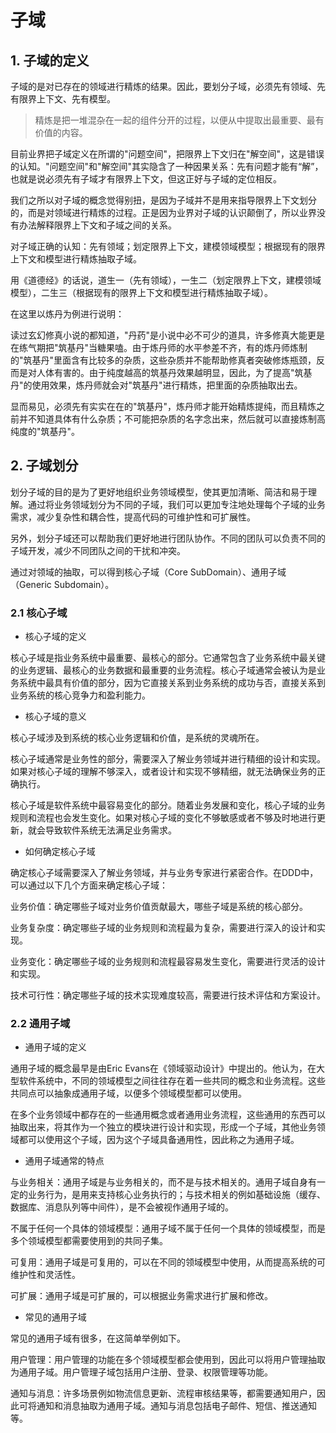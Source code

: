 # 子域

## 1. 子域的定义

子域的是对已存在的领域进行精炼的结果。因此，要划分子域，必须先有领域、先有限界上下文、先有模型。

>精炼是把一堆混杂在一起的组件分开的过程，以便从中提取出最重要、最有价值的内容。

目前业界把子域定义在所谓的"问题空间"，把限界上下文归在"解空间"，这是错误的认知。"问题空间"和"解空间"其实隐含了一种因果关系：先有问题才能有“解”，也就是说必须先有子域才有限界上下文，但这正好与子域的定位相反。

我们之所以对子域的概念觉得别扭，是因为子域并不是用来指导限界上下文划分的，而是对领域进行精炼的过程。正是因为业界对子域的认识颠倒了，所以业界没有办法解释限界上下文和子域之间的关系。

对子域正确的认知：先有领域；划定限界上下文，建模领域模型；根据现有的限界上下文和模型进行精炼抽取子域。

用《道德经》的话说，道生一（先有领域），一生二（划定限界上下文，建模领域模型），二生三（根据现有的限界上下文和模型进行精炼抽取子域）。

在这里以炼丹为例进行说明：

读过玄幻修真小说的都知道，"丹药"是小说中必不可少的道具，许多修真大能更是在练气期把"筑基丹"当糖果嗑。由于炼丹师的水平参差不齐，有的炼丹师炼制的"筑基丹"里面含有比较多的杂质，这些杂质并不能帮助修真者突破修炼瓶颈，反而是对人体有害的。由于纯度越高的筑基丹效果越明显，因此，为了提高"筑基丹"的使用效果，炼丹师就会对"筑基丹"进行精炼，把里面的杂质抽取出去。

显而易见，必须先有实实在在的"筑基丹"，炼丹师才能开始精炼提纯，而且精炼之前并不知道具体有什么杂质；不可能把杂质的名字念出来，然后就可以直接炼制高纯度的"筑基丹"。

## 2. 子域划分

划分子域的目的是为了更好地组织业务领域模型，使其更加清晰、简洁和易于理解。通过将业务领域划分为不同的子域，我们可以更加专注地处理每个子域的业务需求，减少复杂性和耦合性，提高代码的可维护性和可扩展性。

另外，划分子域还可以帮助我们更好地进行团队协作。不同的团队可以负责不同的子域开发，减少不同团队之间的干扰和冲突。

通过对领域的抽取，可以得到核心子域（Core SubDomain）、通用子域（Generic Subdomain）。

### 2.1 核心子域

- 核心子域的定义

核心子域是指业务系统中最重要、最核心的部分。它通常包含了业务系统中最关键的业务逻辑、最核心的业务数据和最重要的业务流程。核心子域通常会被认为是业务系统中最具有价值的部分，因为它直接关系到业务系统的成功与否，直接关系到业务系统的核心竞争力和盈利能力。

- 核心子域的意义

核心子域涉及到系统的核心业务逻辑和价值，是系统的灵魂所在。

核心子域通常是业务性的部分，需要深入了解业务领域并进行精细的设计和实现。如果对核心子域的理解不够深入，或者设计和实现不够精细，就无法确保业务的正确执行。

核心子域是软件系统中最容易变化的部分。随着业务发展和变化，核心子域的业务规则和流程也会发生变化。如果对核心子域的变化不够敏感或者不够及时地进行更新，就会导致软件系统无法满足业务需求。

- 如何确定核心子域

确定核心子域需要深入了解业务领域，并与业务专家进行紧密合作。在DDD中，可以通过以下几个方面来确定核心子域：

业务价值：确定哪些子域对业务价值贡献最大，哪些子域是系统的核心部分。

业务复杂度：确定哪些子域的业务规则和流程最为复杂，需要进行深入的设计和实现。

业务变化：确定哪些子域的业务规则和流程最容易发生变化，需要进行灵活的设计和实现。

技术可行性：确定哪些子域的技术实现难度较高，需要进行技术评估和方案设计。

### 2.2 通用子域

- 通用子域的定义

通用子域的概念最早是由Eric Evans在《领域驱动设计》中提出的。他认为，在大型软件系统中，不同的领域模型之间往往存在着一些共同的概念和业务流程。这些共同点可以抽象成通用子域，以便多个领域模型都可以使用。

在多个业务领域中都存在的一些通用概念或者通用业务流程，这些通用的东西可以抽取出来，将其作为一个独立的模块进行设计和实现，形成一个子域，其他业务领域都可以使用这个子域，因为这个子域具备通用性，因此称之为通用子域。

- 通用子域通常的特点

与业务相关：通用子域是与业务相关的，而不是与技术相关的。通用子域自身有一定的业务行为，是用来支持核心业务执行的；与技术相关的例如基础设施（缓存、数据库、消息队列等中间件），是不会被视作通用子域的。

不属于任何一个具体的领域模型：通用子域不属于任何一个具体的领域模型，而是多个领域模型都需要使用到的共同子集。

可复用：通用子域是可复用的，可以在不同的领域模型中使用，从而提高系统的可维护性和灵活性。

可扩展：通用子域是可扩展的，可以根据业务需求进行扩展和修改。

- 常见的通用子域

常见的通用子域有很多，在这简单举例如下。

用户管理：用户管理的功能在多个领域模型都会使用到，因此可以将用户管理抽取为通用子域。用户管理子域包括用户注册、登录、权限管理等功能。

通知与消息：许多场景例如物流信息更新、流程审核结果等，都需要通知用户，因此可将通知和消息抽取为通用子域。通知与消息包括电子邮件、短信、推送通知等。